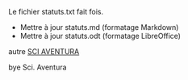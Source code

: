 Le fichier statuts.txt fait fois.

- Mettre à jour statuts.md (formatage Markdown)
- Mettre à jour statuts.odt (formatage LibreOffice)

autre [SCI AVENTURA](https://annuaire-entreprises.data.gouv.fr/rechercher?terme=SCI%20AVENTURA&page=2)

bye Sci. Aventura